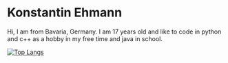 

# Konstantin Ehmann

Hi, I am from Bavaria, Germany. I am 17 years old and like to code in python and c++ as a hobby in my free time and java in school.

[![Top Langs](https://github-readme-stats.vercel.app/api/top-langs/?username=anuraghazra)](https://github.com/anuraghazra/github-readme-stats)
